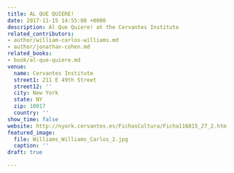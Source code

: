 ```yaml
---
title: AL QUE QUIERE!
date: 2017-11-15 14:55:08 +0000
description: Al Que Quiere! at the Cervantes Institute
related_contributors:
- author/william-carlos-williams.md
- author/jonathan-cohen.md
related_books:
- book/al-que-quiere.md
venue:
  name: Cervantes Institute
  street1: 211 E 49th Street
  street12: ''
  city: New York
  state: NY
  zip: 10017
  country: ''
show_time: false
website: http://nyork.cervantes.es/FichasCultura/Ficha116815_27_2.htm
featured_image:
  file: Williams_Williams_Carlos_2.jpg
  caption: ''
draft: true

---
```

